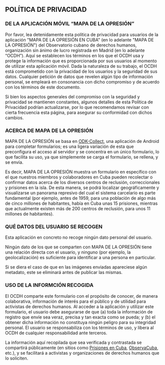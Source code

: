 
## POLÍTICA DE PRIVACIDAD
### DE LA APLICACIÓN MÓVIL “MAPA DE LA OPRESIÓN”

Por favor, lea detenidamente esta política de privacidad para usuarios de la aplicación "MAPA DE LA OPRESIÓN EN CUBA" (en lo adelante "MAPA DE LA OPRESIÓN") del Observatorio cubano de derechos humanos, organización sin ánimo de lucro registrada en Madrid (en lo adelante “OCDH”).
Aquí se establecen los términos en los que el OCDH usa y protege la información que es proporcionada por sus usuarios al momento de utilizar esta aplicación móvil. Dada la naturaleza de su trabajo, el OCDH está comprometido con la privacidad de los usuarios y la seguridad de sus datos. Cualquier petición de datos que revelen algún tipo de información personal, se empleará en consonancia con dicho compromiso y de acuerdo con los términos de este documento. 

Si bien los aspectos generales del compromiso con la seguridad y privacidad se mantienen constantes, algunos detalles de esta Política de Privacidad podrían actualizarse, por lo que recomendamos revisar con cierta frecuencia esta página, para asegurar su conformidad con dichos cambios.


### ACERCA DE MAPA DE LA OPRESIÓN
MAPA DE LA OPRESIÓN se basa en [ODK-Collect](https://github.com/getodk/collect), una aplicación de Android para completar formularios; es una ligera variación de esta que preconfigura el acceso al servidor y se concentra en un único formulario, lo que facilita su uso, ya que simplemente se carga el formulario, se rellena, y se envía. 

Es decir, MAPA DE LA OPRESIÓN muestra un formulario en específico con el que nuestros miembros y colaboradores en Cuba pueden recolectar o confirmar datos acerca de los diversos centros de reclusión, correccionales y prisiones en la isla. De esta manera, se podrá localizar geográficamente y visualizarse un panorama represivo del cual el sistema carcelario es parte fundamental (por ejemplo, antes de 1959, para una población de algo más de cinco millones de habitantes, había en Cuba unas 15 prisiones, mientras que actualmente existen más de 200 centros de reclusión, para unos 11 millones de habitantes). 


### QUÉ DATOS DEL USUARIO SE RECOGEN
Esta aplicación en concreto no recoge ningún dato personal del usuario. 

Ningún dato de los que se comparten con MAPA DE LA OPRESIÓN tiene una relación directa con el usuario, y ninguno (por ejemplo, la geolocalización) es suficiente para identificar a una persona en particular. 

Si se diera el caso de que en las imágenes enviadas apareciese algún metadato, este se eliminará antes de publicar las mismas.


### USO DE LA INFORMCIÓN RECOGIDA
El OCDH comparte este formulario con el propósito de conocer, de manera colaborativa, información de interés para el público y de utilidad para activistas de derechos humanos. Al acceder a la aplicación y utilizar este formulario, el usuario debe asegurarse de que (a) toda la información de registro que envíe sea veraz, precisa y tan exacta como se pueda; y (b) el obtener dicha información no constituya ningún peligro para su integridad personal. El usuario se responsabiliza con los términos de uso, y libera al OCDH de cualquier responsabilidad ante terceros.

La información aquí recopilada que sea verificada y contrastada se compartirá públicamente (en sitios como [Prisiones en Cuba](https://prisionescuba.com), [ObservaCuba](https://observacuba.org), etc.), y se facilitará a activistas y organizaciones de derechos humanos que lo soliciten.


